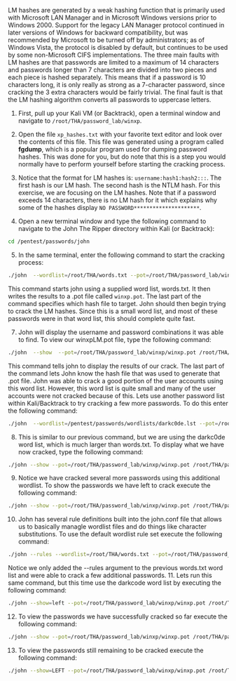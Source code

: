 LM hashes are generated by a weak hashing function that is primarily used with Microsoft LAN Manager and in Microsoft Windows versions prior to Windows 2000. Support for the legacy LAN Manager protocol continued in later versions of Windows for backward compatibility, but was recommended by Microsoft to be turned off by administrators; as of Windows Vista, the protocol is disabled by default, but continues to be used by some non-Microsoft CIFS implementations. The three main faults with LM hashes are that passwords are limited to a maximum of 14 characters and passwords longer than 7 characters are divided into two pieces and each piece is hashed separately. This means that if a password is 10 characters long, it is only really as strong as a 7-character password, since cracking the 3 extra characters would be fairly trivial. The final fault is that the LM hashing algorithm converts all passwords to uppercase letters.

1. First, pull up your Kali VM (or Backtrack), open a terminal window and navigate to `/root/THA/password_lab/winxp`.

2. Open the file `xp_hashes.txt` with your favorite text editor and look over the contents of this file. This file was generated using a program called **fgdump**, which is a popular program used for dumping password hashes. This was done for you, but do note that this is a step you would normally have to perform yourself before starting the cracking process.

3. Notice that the format for LM hashes is: `username:hash1:hash2:::`. The first hash is our LM hash. The second hash is the NTLM hash. For this exercise, we are focusing on the LM hashes. Note that if a password exceeds 14 characters, there is no LM hash for it which explains why some of the hashes display `NO PASSWORD*********************`.

4. Open a new terminal window and type the following command to navigate to the John The Ripper directory within Kali (or Backtrack):
```bash
cd /pentest/passwords/john
```

5. In the same terminal, enter the following command to start the cracking process:
```bash
./john  --wordlist=/root/THA/words.txt --pot=/root/THA/password_lab/winxp/winxp.pot /root/THA/password_lab/winxp/xp_hashes.txt
```
This command starts john using a supplied word list, words.txt. It then writes the results to a .pot file called `winxp.pot`. The last part of the command specifies which hash file to target. John should then begin trying to crack the LM hashes. Since this is a small word list, and most of these passwords were in that word list, this should complete quite fast.

7. John will display the username and password combinations it was able to find. To view our winxpLM.pot file, type the following command:
```bash
./john  --show  --pot=/root/THA/password_lab/winxp/winxp.pot /root/THA/password_lab/winxp/xp_hashes.txt
```
This command tells john to display the results of our crack. The last part of the command lets John know the hash file that was used to generate that .pot file. John was able to crack a good portion of the user accounts using this word list. However, this word list is quite small and many of the user accounts were not cracked because of this.
Lets use another password list within Kali/Backtrack to try cracking a few more passwords. To do this enter the following command:
```bash
./john  --wordlist=/pentest/passwords/wordlists/darkc0de.lst --pot=/root/THA/password_lab/winxp/winxp.pot /root/THA/password_lab/winxp/xp_hashes.txt
```
8. This is similar to our previous command, but we are using the darkc0de word list, which is much larger than words.txt. To display what we have now cracked, type the following command:
```bash
./john --show --pot=/root/THA/password_lab/winxp/winxp.pot /root/THA/password_lab/winxp/xp_hashes.txt
```
9. Notice we have cracked several more passwords using this additional wordlist. To show the passwords we have left to crack execute the following command:
```bash
./john --show --pot=/root/THA/password_lab/winxp/winxp.pot /root/THA/password_lab/winxp/xp_hashes.txt
```
10. John has several rule definitions built into the john.conf file that allows us to basically managle wordlist files and do things like character substitutions. To use the default wordlist rule set execute the following command:
```bash
./john --rules --wordlist=/root/THA/words.txt --pot=/root/THA/password_lab/winxp/winxp.pot /root/THA/password_lab/winxp/xp_hashes.txt
```
Notice we only added the --rules argument to the previous words.txt word list and were able to crack a few additional passwords.
11. Lets run this same command, but this time use the darkcode word list by executing the following command:
```bash
./john --show=left --pot=/root/THA/password_lab/winxp/winxp.pot /root/THA/password_lab/winxp/xp_hashes.txt
```
12. To view the passwords we have successfully cracked so far execute the following command:
```bash
./john --show --pot=/root/THA/password_lab/winxp/winxp.pot /root/THA/password_lab/winxp/xp_hashes.txt 
```
13. To view the passwords still remaining to be cracked execute the following command:
```bash
./john --show=LEFT --pot=/root/THA/password_lab/winxp/winxp.pot /root/THA/password_lab/winxp/xp_hashes.txt
```
